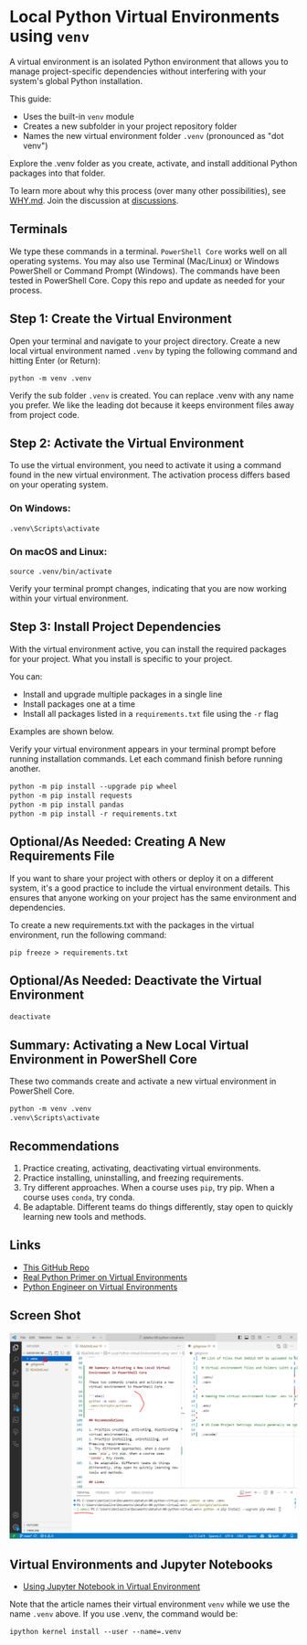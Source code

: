 # Local Python Virtual Environments using `venv`

A virtual environment is an isolated Python environment that allows you to manage project-specific dependencies without interfering with your system's global Python installation. 

This guide:

- Uses the built-in `venv` module
- Creates a new subfolder in your project repository folder
- Names the new virtual environment folder `.venv` (pronounced as "dot venv")

Explore the .venv folder as you create, activate, and install additional Python packages into that folder. 

To learn more about why this process (over many other possibilities), see [WHY.md](./WHY.md). Join the discussion at [discussions](https://github.com/denisecase/datafun-00-python-virtual-env/discussions).

## Terminals

We type these commands in a terminal. `PowerShell Core` works well on all operating systems. 
You may also use Terminal (Mac/Linux) or Windows PowerShell or Command Prompt (Windows). 
The commands have been tested in PowerShell Core. Copy this repo and update as needed for your process. 

## Step 1: Create the Virtual Environment

Open your terminal and navigate to your project directory. Create a new local virtual environment named `.venv` by typing the following command and hitting Enter (or Return):

```shell
python -m venv .venv
```

Verify the sub folder `.venv` is created. You can replace .venv with any name you prefer. 
We like the leading dot because it keeps environment files away from project code. 

## Step 2: Activate the Virtual Environment

To use the virtual environment, you need to activate it using a command found in the new virtual environment. 
The activation process differs based on your operating system.

### On Windows:

```shell
.venv\Scripts\activate
```

### On macOS and Linux:

```shell
source .venv/bin/activate
```

Verify your terminal prompt changes, indicating that you are now working within your virtual environment.

## Step 3: Install Project Dependencies

With the virtual environment active, you can install the required packages for your project. 
What you install is specific to your project. 

You can:

- Install and upgrade multiple packages in a single line
- Install packages one at a time
- Install all packages listed in a `requirements.txt` file using the `-r` flag

Examples are shown below. 

Verify your virtual environment appears in your terminal prompt before running installation commands. 
Let each command finish before running another. 

```shell
python -m pip install --upgrade pip wheel
python -m pip install requests
python -m pip install pandas
python -m pip install -r requirements.txt
```

## Optional/As Needed: Creating A New Requirements File

If you want to share your project with others or deploy it on a different system, 
it's a good practice to include the virtual environment details. 
This ensures that anyone working on your project has the same environment and dependencies.

To create a new requirements.txt with the packages in the virtual environment, run the following command:

```shell
pip freeze > requirements.txt
```

## Optional/As Needed: Deactivate the Virtual Environment

```shell
deactivate
```

## Summary: Activating a New Local Virtual Environment in PowerShell Core

These two commands create and activate a new virtual environment in PowerShell Core.

```shell
python -m venv .venv
.venv\Scripts\activate
```

## Recommendations

1. Practice creating, activating, deactivating virtual environments.
1. Practice installing, uninstalling, and freezing requirements.
1. Try different approaches. When a course uses `pip`, try pip. When a course uses `conda`, try conda.
1. Be adaptable. Different teams do things differently, stay open to quickly learning new tools and methods.

## Links

- [This GitHub Repo](https://github.com/denisecase/datafun-00-python-virtual-env/)
- [Real Python Primer on Virtual Environments](https://realpython.com/python-virtual-environments-a-primer/)
- [Python Engineer on Virtual Environments](https://www.python-engineer.com/posts/virtual-environments-python/)


## Screen Shot

![Screenshot: Creating a Virtual Environment](./images/01-create-venv.png)

## Virtual Environments and Jupyter Notebooks

- [Using Jupyter Notebook in Virtual Environment](https://www.geeksforgeeks.org/using-jupyter-notebook-in-virtual-environment/)

Note that the article names their virtual environment `venv` while we use the name `.venv` above. If you use .venv, the command would be:

```shell
ipython kernel install --user --name=.venv
```
